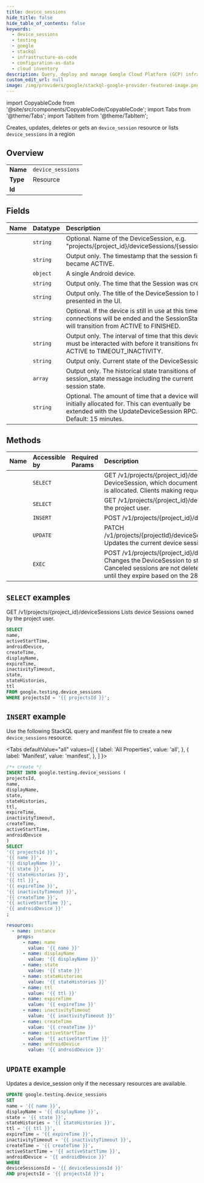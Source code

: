 ```yaml
---
title: device_sessions
hide_title: false
hide_table_of_contents: false
keywords:
  - device_sessions
  - testing
  - google
  - stackql
  - infrastructure-as-code
  - configuration-as-data
  - cloud inventory
description: Query, deploy and manage Google Cloud Platform (GCP) infrastructure and resources using SQL
custom_edit_url: null
image: /img/providers/google/stackql-google-provider-featured-image.png
---
```


import CopyableCode from '@site/src/components/CopyableCode/CopyableCode';
import Tabs from '@theme/Tabs';
import TabItem from '@theme/TabItem';

Creates, updates, deletes or gets an <code>device_session</code> resource or lists <code>device_sessions</code> in a region

## Overview
<table><tbody>
<tr><td><b>Name</b></td><td><code>device_sessions</code></td></tr>
<tr><td><b>Type</b></td><td>Resource</td></tr>
<tr><td><b>Id</b></td><td><CopyableCode code="google.testing.device_sessions" /></td></tr>
</tbody></table>

## Fields
| Name | Datatype | Description |
|:-----|:---------|:------------|
| <CopyableCode code="name" /> | `string` | Optional. Name of the DeviceSession, e.g. "projects/{project_id}/deviceSessions/{session_id}" |
| <CopyableCode code="activeStartTime" /> | `string` | Output only. The timestamp that the session first became ACTIVE. |
| <CopyableCode code="androidDevice" /> | `object` | A single Android device. |
| <CopyableCode code="createTime" /> | `string` | Output only. The time that the Session was created. |
| <CopyableCode code="displayName" /> | `string` | Output only. The title of the DeviceSession to be presented in the UI. |
| <CopyableCode code="expireTime" /> | `string` | Optional. If the device is still in use at this time, any connections will be ended and the SessionState will transition from ACTIVE to FINISHED. |
| <CopyableCode code="inactivityTimeout" /> | `string` | Output only. The interval of time that this device must be interacted with before it transitions from ACTIVE to TIMEOUT_INACTIVITY. |
| <CopyableCode code="state" /> | `string` | Output only. Current state of the DeviceSession. |
| <CopyableCode code="stateHistories" /> | `array` | Output only. The historical state transitions of the session_state message including the current session state. |
| <CopyableCode code="ttl" /> | `string` | Optional. The amount of time that a device will be initially allocated for. This can eventually be extended with the UpdateDeviceSession RPC. Default: 15 minutes. |

## Methods
| Name | Accessible by | Required Params | Description |
|:-----|:--------------|:----------------|:------------|
| <CopyableCode code="get" /> | `SELECT` | <CopyableCode code="deviceSessionsId, projectsId" /> | GET /v1/projects/{project_id}/deviceSessions/{device_session_id} Return a DeviceSession, which documents the allocation status and whether the device is allocated. Clients making requests from this API must poll GetDeviceSession. |
| <CopyableCode code="list" /> | `SELECT` | <CopyableCode code="projectsId" /> | GET /v1/projects/{project_id}/deviceSessions Lists device Sessions owned by the project user. |
| <CopyableCode code="create" /> | `INSERT` | <CopyableCode code="projectsId" /> | POST /v1/projects/{project_id}/deviceSessions |
| <CopyableCode code="patch" /> | `UPDATE` | <CopyableCode code="deviceSessionsId, projectsId" /> | PATCH /v1/projects/{projectId}/deviceSessions/deviceSessionId}:updateDeviceSession Updates the current device session to the fields described by the update_mask. |
| <CopyableCode code="cancel" /> | `EXEC` | <CopyableCode code="deviceSessionsId, projectsId" /> | POST /v1/projects/{project_id}/deviceSessions/{device_session_id}:cancel Changes the DeviceSession to state FINISHED and terminates all connections. Canceled sessions are not deleted and can be retrieved or listed by the user until they expire based on the 28 day deletion policy. |

## `SELECT` examples

GET /v1/projects/{project_id}/deviceSessions Lists device Sessions owned by the project user.

```sql
SELECT
name,
activeStartTime,
androidDevice,
createTime,
displayName,
expireTime,
inactivityTimeout,
state,
stateHistories,
ttl
FROM google.testing.device_sessions
WHERE projectsId = '{{ projectsId }}'; 
```

## `INSERT` example

Use the following StackQL query and manifest file to create a new <code>device_sessions</code> resource.

<Tabs
    defaultValue="all"
    values={[
        { label: 'All Properties', value: 'all', },
        { label: 'Manifest', value: 'manifest', },
    ]
}>
<TabItem value="all">

```sql
/*+ create */
INSERT INTO google.testing.device_sessions (
projectsId,
name,
displayName,
state,
stateHistories,
ttl,
expireTime,
inactivityTimeout,
createTime,
activeStartTime,
androidDevice
)
SELECT 
'{{ projectsId }}',
'{{ name }}',
'{{ displayName }}',
'{{ state }}',
'{{ stateHistories }}',
'{{ ttl }}',
'{{ expireTime }}',
'{{ inactivityTimeout }}',
'{{ createTime }}',
'{{ activeStartTime }}',
'{{ androidDevice }}'
;
```
</TabItem>
<TabItem value="manifest">

```yaml
resources:
  - name: instance
    props:
      - name: name
        value: '{{ name }}'
      - name: displayName
        value: '{{ displayName }}'
      - name: state
        value: '{{ state }}'
      - name: stateHistories
        value: '{{ stateHistories }}'
      - name: ttl
        value: '{{ ttl }}'
      - name: expireTime
        value: '{{ expireTime }}'
      - name: inactivityTimeout
        value: '{{ inactivityTimeout }}'
      - name: createTime
        value: '{{ createTime }}'
      - name: activeStartTime
        value: '{{ activeStartTime }}'
      - name: androidDevice
        value: '{{ androidDevice }}'

```
</TabItem>
</Tabs>

## `UPDATE` example

Updates a device_session only if the necessary resources are available.

```sql
UPDATE google.testing.device_sessions
SET 
name = '{{ name }}',
displayName = '{{ displayName }}',
state = '{{ state }}',
stateHistories = '{{ stateHistories }}',
ttl = '{{ ttl }}',
expireTime = '{{ expireTime }}',
inactivityTimeout = '{{ inactivityTimeout }}',
createTime = '{{ createTime }}',
activeStartTime = '{{ activeStartTime }}',
androidDevice = '{{ androidDevice }}'
WHERE 
deviceSessionsId = '{{ deviceSessionsId }}'
AND projectsId = '{{ projectsId }}';
```
